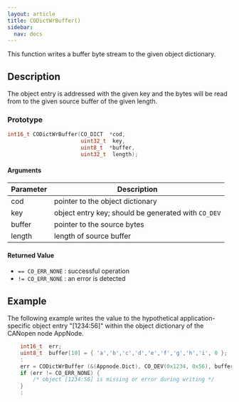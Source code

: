 ```yaml
---
layout: article
title: CODictWrBuffer()
sidebar:
  nav: docs
---
```


This function writes a buffer byte stream to the given object dictionary.

<!--more-->

## Description

The object entry is addressed with the given key and the bytes will be read from to the given source buffer of the given length.

### Prototype

```c
int16_t CODictWrBuffer(CO_DICT  *cod,
                       uint32_t  key,
                       uint8_t  *buffer,
                       uint32_t  length);
```

#### Arguments

| Parameter | Description |
| --- | --- |
| cod | pointer to the object dictionary |
| key | object entry key; should be generated with `CO_DEV` |
| buffer | pointer to the source bytes |
| length | length of source buffer |

#### Returned Value

- `== CO_ERR_NONE` : successful operation
- `!= CO_ERR_NONE` : an error is detected

## Example

The following example writes the value to the hypothetical application-specific object entry "[1234:56]" within the object dictionary of the CANopen node AppNode.

```c
    int16_t  err;
    uint8_t  buffer[10] = { 'a','b','c','d','e','f','g','h','i', 0 };
    :
    err = CODictWrBuffer (&(Appnode.Dict), CO_DEV(0x1234, 0x56), buffer, 10);
    if (err != CO_ERR_NONE) {
        /* object [1234:56] is missing or error during writing */
    }
    :
```
